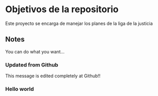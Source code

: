 # Objetivos de la repositorio

Este proyecto se encarga de manejar los planes de la liga de la justicia


## Notes
You can do what you want...

### Updated from Github
This message is edited completely at Github!!

### Hello world
